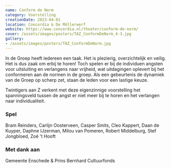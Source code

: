 ```yaml
---
name: Conform de Norm
category: Voorstelling
creationDate: 2023-04-01
location: Concordia & De Möllerwerf
website: https://www.concordia.nl/theater/conform-de-norm/
cover: /assets/images/posters/TAZ_ConformDeNorm_4-3.jpg
gallery:
- /assets/images/posters/TAZ_ConformDeNorm.jpg
---
```

In de Groep heeft iedereen een taak. Het is plezierig, overzichtelijk en veilig. Het is dus zaak om erbij te horen! Toch spelen er bij de individuen angsten voor uitsluiting en verlangens naar vrijheid, wat uitdagingen oplevert bij het conformeren aan de normen in de groep. Als een gebeurtenis de dynamiek van de Groep op scherp zet, staan de leden voor een lastige keuze.

Twintigers aan Z verkent met deze eigenzinnige voorstelling het spanningsveld tussen de angst er niet meer bij te horen en het verlangen naar individualiteit.

### Spel
Bram Reinders, Carlijn Oosterveen, Casper Smits, Cleo Kappert, Daan de Kuyper, Daphne lJzerman, Milou van Pomeren, Robert Middelburg, Stef Jongbloed, Zoë 't Hooft

### Met dank aan
Gemeente Enschede & Prins Bernhard Cultuurfonds
